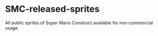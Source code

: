 # SMC-released-sprites
All public sprites of Super Mario Construct available for non-commercial usage. 
